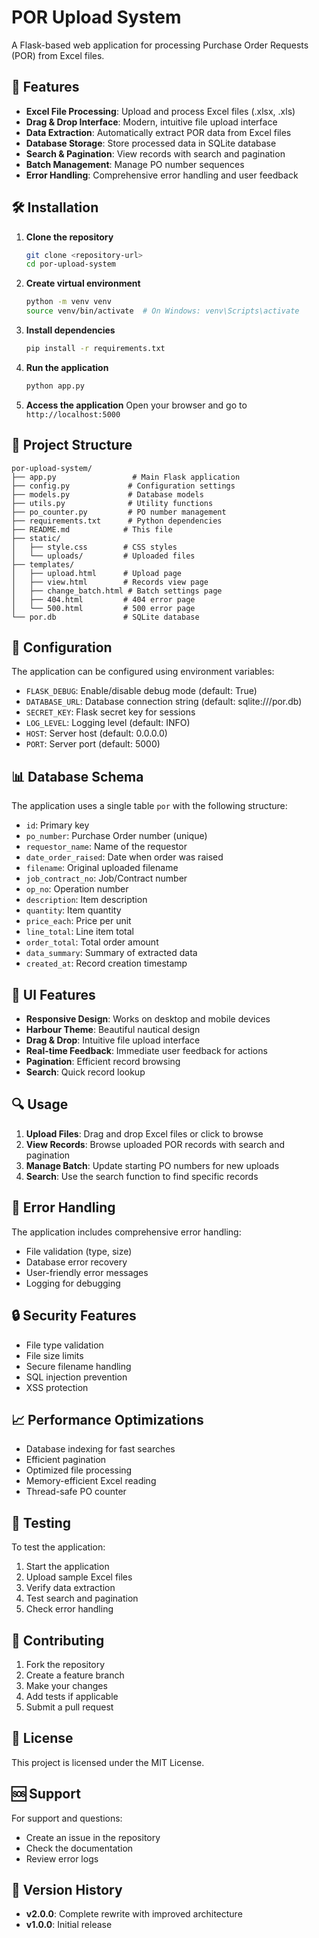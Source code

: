 # POR Upload System

A Flask-based web application for processing Purchase Order Requests (POR) from Excel files.

## 🚀 Features

- **Excel File Processing**: Upload and process Excel files (.xlsx, .xls)
- **Drag & Drop Interface**: Modern, intuitive file upload interface
- **Data Extraction**: Automatically extract POR data from Excel files
- **Database Storage**: Store processed data in SQLite database
- **Search & Pagination**: View records with search and pagination
- **Batch Management**: Manage PO number sequences
- **Error Handling**: Comprehensive error handling and user feedback

## 🛠️ Installation

1. **Clone the repository**
   ```bash
   git clone <repository-url>
   cd por-upload-system
   ```

2. **Create virtual environment**
   ```bash
   python -m venv venv
   source venv/bin/activate  # On Windows: venv\Scripts\activate
   ```

3. **Install dependencies**
   ```bash
   pip install -r requirements.txt
   ```

4. **Run the application**
   ```bash
   python app.py
   ```

5. **Access the application**
   Open your browser and go to `http://localhost:5000`

## 📁 Project Structure

```
por-upload-system/
├── app.py                 # Main Flask application
├── config.py             # Configuration settings
├── models.py             # Database models
├── utils.py              # Utility functions
├── po_counter.py         # PO number management
├── requirements.txt      # Python dependencies
├── README.md            # This file
├── static/
│   ├── style.css        # CSS styles
│   └── uploads/         # Uploaded files
├── templates/
│   ├── upload.html      # Upload page
│   ├── view.html        # Records view page
│   ├── change_batch.html # Batch settings page
│   ├── 404.html         # 404 error page
│   └── 500.html         # 500 error page
└── por.db               # SQLite database
```

## 🔧 Configuration

The application can be configured using environment variables:

- `FLASK_DEBUG`: Enable/disable debug mode (default: True)
- `DATABASE_URL`: Database connection string (default: sqlite:///por.db)
- `SECRET_KEY`: Flask secret key for sessions
- `LOG_LEVEL`: Logging level (default: INFO)
- `HOST`: Server host (default: 0.0.0.0)
- `PORT`: Server port (default: 5000)

## 📊 Database Schema

The application uses a single table `por` with the following structure:

- `id`: Primary key
- `po_number`: Purchase Order number (unique)
- `requestor_name`: Name of the requestor
- `date_order_raised`: Date when order was raised
- `filename`: Original uploaded filename
- `job_contract_no`: Job/Contract number
- `op_no`: Operation number
- `description`: Item description
- `quantity`: Item quantity
- `price_each`: Price per unit
- `line_total`: Line item total
- `order_total`: Total order amount
- `data_summary`: Summary of extracted data
- `created_at`: Record creation timestamp

## 🎨 UI Features

- **Responsive Design**: Works on desktop and mobile devices
- **Harbour Theme**: Beautiful nautical design
- **Drag & Drop**: Intuitive file upload interface
- **Real-time Feedback**: Immediate user feedback for actions
- **Pagination**: Efficient record browsing
- **Search**: Quick record lookup

## 🔍 Usage

1. **Upload Files**: Drag and drop Excel files or click to browse
2. **View Records**: Browse uploaded POR records with search and pagination
3. **Manage Batch**: Update starting PO numbers for new uploads
4. **Search**: Use the search function to find specific records

## 🚨 Error Handling

The application includes comprehensive error handling:

- File validation (type, size)
- Database error recovery
- User-friendly error messages
- Logging for debugging

## 🔒 Security Features

- File type validation
- File size limits
- Secure filename handling
- SQL injection prevention
- XSS protection

## 📈 Performance Optimizations

- Database indexing for fast searches
- Efficient pagination
- Optimized file processing
- Memory-efficient Excel reading
- Thread-safe PO counter

## 🧪 Testing

To test the application:

1. Start the application
2. Upload sample Excel files
3. Verify data extraction
4. Test search and pagination
5. Check error handling

## 🤝 Contributing

1. Fork the repository
2. Create a feature branch
3. Make your changes
4. Add tests if applicable
5. Submit a pull request

## 📝 License

This project is licensed under the MIT License.

## 🆘 Support

For support and questions:
- Create an issue in the repository
- Check the documentation
- Review error logs

## 🔄 Version History

- **v2.0.0**: Complete rewrite with improved architecture
- **v1.0.0**: Initial release 